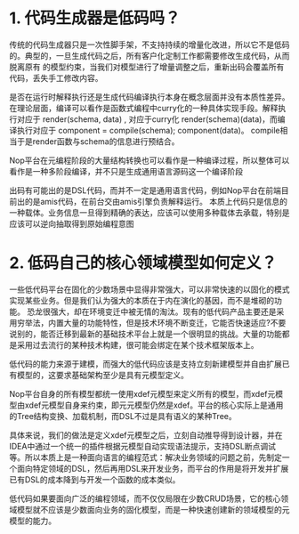 # 1. 代码生成器是低码吗？

传统的代码生成器只是一次性脚手架，不支持持续的增量化改进，所以它不是低码的。典型的，一旦生成代码之后，所有客户化定制工作都需要修改生成代码，从而脱离原有
的模型约束，当我们对模型进行了增量调整之后，重新出码会覆盖所有代码，丢失手工修改内容。

是否在运行时解释执行还是生成代码编译执行本身在概念层面并没有本质性差异。在理论层面，编译可以看作是函数式编程中curry化的一种具体实现手段。解释执行对应于
render(schema, data) , 对应于curry化 render(schema)(data)，而编译执行对应于 component = compile(schema); component(data)。 
compile相当于是render函数与schema的信息进行预结合。

Nop平台在元编程阶段的大量结构转换也可以看作是一种编译过程，所以整体可以看作是一种多阶段编译，并不只是生成通用语言源码这一个编译阶段

出码有可能出的是DSL代码，而并不一定是通用语言代码，例如Nop平台在前端目前出的是amis代码，在前台交由amis引擎负责解释运行。
本质上代码只是信息的一种载体。业务信息一旦得到精确的表达，应该可以使用多种载体去承载，特别是应该可以逆向抽取得到原始编程意图


# 2. 低码自己的核心领域模型如何定义？
一些低代码平台在固化的少数场景中显得非常强大，可以非常快速的以固化的模式实现某些业务。但是我们认为强大的本质在于内在演化的基因，而不是堆砌的功能。
恐龙很强大，却在环境变迁中被无情的淘汰。现有的低代码产品主要还是采用穷举法，内置大量的功能特性，但是技术环境不断变迁，它能否快速适应?不要说别的，能否迁移到最新的基础技术平台上就是一个很明显的挑战。大量的功能都是采用过去流行的某种技术构建，很可能会绑定在某个技术框架版本上。

低代码的能力来源于建模，而强大的低代码应该是支持立刻新建模型并自由扩展已有模型的，这要求基础架构至少是具有元模型定义。

Nop平台自身的所有模型都统一使用xdef元模型来定义所有的模型，而xdef元模型由xdef元模型自身来约束，即元元模型仍然是xdef。平台的核心实际上是通用的Tree结构变换、加载机制，而DSL不过是具有语义的某种Tree。

具体来说，我们的做法是定义xdef元模型之后，立刻自动推导得到设计器，并在IDEA中通过一个统一的插件根据元模型自动实现语法提示，支持DSL断点调试等。所以本质上是一种面向语言的编程范式：解决业务领域的问题之前，先制定一个面向特定领域的DSL，然后再用DSL来开发业务，而平台的作用是将开发并扩展已有DSL的成本降到与开发一个函数的成本类似。

低代码如果要面向广泛的编程领域，而不仅仅局限在少数CRUD场景，它的核心领域模型就不应该是少数面向业务的固化模型，而是一种快速创建新的领域模型的元模型的能力。




